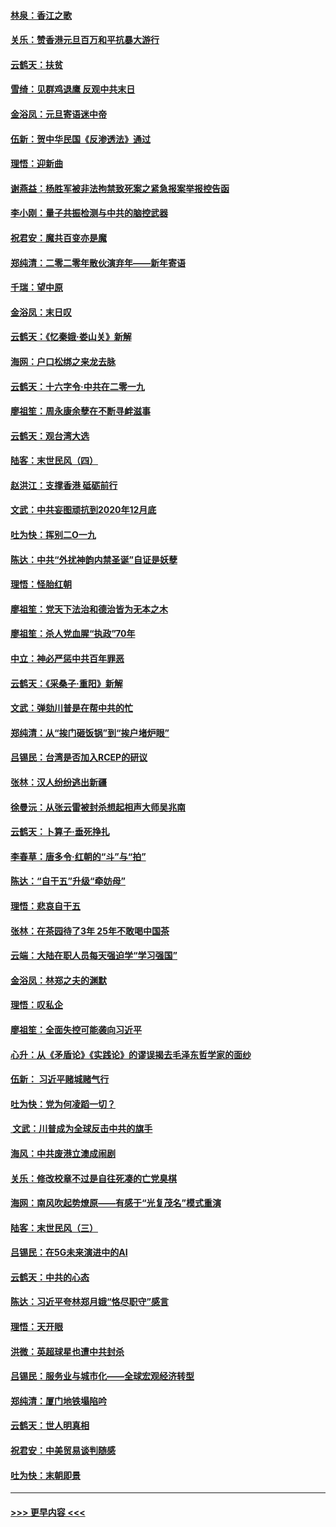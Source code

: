 #### [林泉：香江之歌](../pages/nsc993/n11764415.md?t=01031433) 
#### [关乐：赞香港元旦百万和平抗暴大游行](../pages/nsc993/n11764382.md?t=01031433) 
#### [云鹤天：扶贫](../pages/nsc993/n11764245.md?t=01031433) 
#### [雪绮：见群鸡退鹰  反观中共末日](../pages/nsc993/n11762112.md?t=01031433) 
#### [金浴凤：元旦寄语迷中帝](../pages/nsc993/n11761788.md?t=01031433) 
#### [伍新：贺中华民国《反渗透法》通过](../pages/nsc993/n11761994.md?t=01031433) 
#### [理悟：迎新曲](../pages/nsc993/n11761152.md?t=01031433) 
#### [谢燕益：杨胜军被非法拘禁致死案之紧急报案举报控告函](../pages/nsc993/n11756134.md?t=01031433) 
#### [李小刚：量子共振检测与中共的脑控武器](../pages/nsc993/n11754518.md?t=01031433) 
#### [祝君安：魔共百变亦是魔](../pages/nsc993/n11754469.md?t=01031433) 
#### [郑纯清：二零二零年散伙演弃年——新年寄语](../pages/nsc993/n11754195.md?t=01031433) 
#### [千瑞：望中原](../pages/nsc993/n11754159.md?t=01031433) 
#### [金浴凤：末日叹](../pages/nsc993/n11752359.md?t=01031433) 
#### [云鹤天：《忆秦娥‧娄山关》新解](../pages/nsc993/n11752348.md?t=01031433) 
#### [海网：户口松绑之来龙去脉](../pages/nsc993/n11752328.md?t=01031433) 
#### [云鹤天：十六字令‧中共在二零一九](../pages/nsc993/n11752305.md?t=01031433) 
#### [廖祖笙：周永康余孽在不断寻衅滋事](../pages/nsc993/n11751013.md?t=01031433) 
#### [云鹤天：观台湾大选](../pages/nsc993/n11751007.md?t=01031433) 
#### [陆客：末世民风（四）](../pages/nsc993/n11749203.md?t=01031433) 
#### [赵洪江：支撑香港 砥砺前行](../pages/nsc993/n11748482.md?t=01031433) 
#### [文武：中共妄图顽抗到2020年12月底](../pages/nsc993/n11748446.md?t=01031433) 
#### [吐为快：挥别二O一九](../pages/nsc993/n11748411.md?t=01031433) 
#### [陈达：中共“外扰神韵内禁圣诞”自证是妖孽](../pages/nsc993/n11748226.md?t=01031433) 
#### [理悟：怪胎红朝](../pages/nsc993/n11748206.md?t=01031433) 
#### [廖祖笙：党天下法治和德治皆为无本之木](../pages/nsc993/n11748135.md?t=01031433) 
#### [廖祖笙：杀人党血腥“执政”70年](../pages/nsc993/n11745144.md?t=01031433) 
#### [中立：神必严惩中共百年罪恶](../pages/nsc993/n11744970.md?t=01031433) 
#### [云鹤天：《采桑子‧重阳》新解](../pages/nsc993/n11744948.md?t=01031433) 
#### [文武：弹劾川普是在帮中共的忙](../pages/nsc993/n11744758.md?t=01031433) 
#### [郑纯清：从“挨门砸饭锅”到“挨户堵炉眼”](../pages/nsc993/n11744745.md?t=01031433) 
#### [吕锡民：台湾是否加入RCEP的研议](../pages/nsc993/n11744701.md?t=01031433) 
#### [张林：汉人纷纷逃出新疆](../pages/nsc993/n11743530.md?t=01031433) 
#### [徐曼沅：从张云雷被封杀想起相声大师吴兆南](../pages/nsc993/n11741816.md?t=01031433) 
#### [云鹤天：卜算子‧垂死挣扎](../pages/nsc993/n11739956.md?t=01031433) 
#### [李春草：唐多令‧红朝的“斗”与“拍”](../pages/nsc993/n11739830.md?t=01031433) 
#### [陈达：“自干五”升级“牵妨母”](../pages/nsc993/n11739724.md?t=01031433) 
#### [理悟：悲哀自干五](../pages/nsc993/n11739547.md?t=01031433) 
#### [张林：在茶园待了3年 25年不敢喝中国茶](../pages/nsc993/n11739240.md?t=01031433) 
#### [云端：大陆在职人员每天强迫学“学习强国”](../pages/nsc993/n11738735.md?t=01031433) 
#### [金浴凤：林郑之夫的渊默](../pages/nsc993/n11737735.md?t=01031433) 
#### [理悟：叹私企](../pages/nsc993/n11737715.md?t=01031433) 
#### [廖祖笙：全面失控可能袭向习近平](../pages/nsc993/n11737704.md?t=01031433) 
#### [心升：从《矛盾论》《实践论》的谬误揭去毛泽东哲学家的面纱](../pages/nsc993/n11736962.md?t=01031433) 
#### [伍新： 习近平赌城赌气行](../pages/nsc993/n11736929.md?t=01031433) 
#### [吐为快：党为何凌蹈一切？](../pages/nsc993/n11736915.md?t=01031433) 
#### [ 文武：川普成为全球反击中共的旗手](../pages/nsc993/n11736882.md?t=01031433) 
#### [海风：中共废港立澳成闹剧](../pages/nsc993/n11735857.md?t=01031433) 
#### [关乐：修改校章不过是自往死凑的亡党臭棋](../pages/nsc993/n11735097.md?t=01031433) 
#### [海网：南风吹起势燎原——有感于“光复茂名”模式重演](../pages/nsc993/n11732308.md?t=01031433) 
#### [陆客：末世民风（三）](../pages/nsc993/n11732211.md?t=01031433) 
#### [吕锡民：在5G未来演进中的AI](../pages/nsc993/n11730010.md?t=01031433) 
#### [云鹤天：中共的心态](../pages/nsc993/n11729906.md?t=01031433) 
#### [陈达：习近平夸林郑月娥“恪尽职守”感言](../pages/nsc993/n11729881.md?t=01031433) 
#### [理悟：天开眼](../pages/nsc993/n11729699.md?t=01031433) 
#### [洪微：英超球星也遭中共封杀](../pages/nsc993/n11727243.md?t=01031433) 
#### [吕锡民：服务业与城市化——全球宏观经济转型](../pages/nsc993/n11725845.md?t=01031433) 
#### [郑纯清：厦门地铁塌陷吟](../pages/nsc993/n11725813.md?t=01031433) 
#### [云鹤天：世人明真相](../pages/nsc993/n11725621.md?t=01031433) 
#### [祝君安：中美贸易谈判随感](../pages/nsc993/n11725609.md?t=01031433) 
#### [吐为快：末朝即景](../pages/nsc993/n11723365.md?t=01031433) 

----
#### [ >>> 更早内容 <<< ](../indexes/nsc993-earlier.md)
